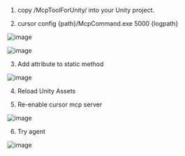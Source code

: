 1. copy /McpToolForUnity/ into your Unity project.

2. cursor config {path}/McpCommand.exe 5000 {logpath}

![image](https://github.com/user-attachments/assets/623aa104-35e0-486c-880c-6405dff5f51a)

![image](https://github.com/user-attachments/assets/4a9013b3-c8df-45dc-987b-1044837511cc)

3. Add attribute to static method

![image](https://github.com/user-attachments/assets/17db7e30-eea6-42cd-8480-b61517d7dc20)

4. Reload Unity Assets

5. Re-enable cursor mcp server

![image](https://github.com/user-attachments/assets/9e81d5df-969d-404a-bf58-f02ba7b37e84)

6. Try agent

![image](https://github.com/user-attachments/assets/c45660f0-9676-4ec0-8528-545474393d4d)
